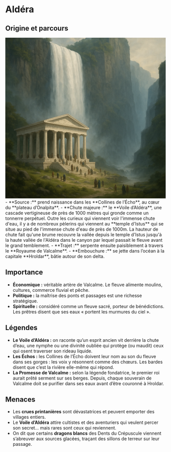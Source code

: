 # Aldéra

## Origine et parcours
<a href="../../images/temple-istus.png" class="glightbox right">
  <img src="../../images/temple-istus.png" alt="Temple d'Istus" />
</a>
- **Source :** prend naissance dans les **Collines de l’Écho**, au cœur du **plateau d’Onalpita**.  
- **Chute majeure :** le **Voile d’Aldéra**, une cascade vertigineuse de près de 1000 mètres qui gronde comme un tonnerre perpétuel. Outre les curieux qui viennent voir l'immense chute d'eau, il y a de nombreux pèlerins qui viennent au **temple d'Istus** qui se situe au pied de l'immense chute d'eau de près de 1000m. La hauteur de chute fait qu'une brume recouvre la vallée depuis le temple d'Istus jusqu'à la haute vallée de l'Aldéra dans le canyon par lequel passait le fleuve avant le grand temblement.
- **Trajet :** serpente ensuite paisiblement à travers le **Royaume de Valcalme**.  
- **Embouchure :** se jette dans l’océan à la capitale **Hroldar**, bâtie autour de son delta. 

<br style="clear: both">

## Importance
- **Économique :** véritable artère de Valcalme. Le fleuve alimente moulins, cultures, commerce fluvial et pêche.  
- **Politique :** la maîtrise des ponts et passages est une richesse stratégique.  
- **Spirituelle :** considéré comme un fleuve sacré, porteur de bénédictions. Les prêtres disent que ses eaux « portent les murmures du ciel ».  


## Légendes
- **Le Voile d’Aldéra :** on raconte qu’un esprit ancien vit derrière la chute d’eau, une nymphe ou une divinité oubliée qui protège (ou maudit) ceux qui osent traverser son rideau liquide.
- **Les Échos :** les Collines de l’Écho doivent leur nom au son du fleuve dans ses gorges : les voix y résonnent comme des chœurs. Les bardes disent que c’est la rivière elle-même qui répond.  
- **La Promesse de Valcalme :** selon la légende fondatrice, le premier roi aurait prêté serment sur ses berges. Depuis, chaque souverain de Valcalme doit se purifier dans ses eaux avant d’être couronné à Hroldar.  


## Menaces
- Les **crues printanières** sont dévastatrices et peuvent emporter des villages entiers.  
- Le **Voile d’Aldéra** attire cultistes et des aventuriers qui veulent percer son secret… mais rares sont ceux qui reviennent.  
- On dit que certains **dragons blancs** des Dents du Crépuscule viennent s’abreuver aux sources glacées, traçant des sillons de terreur sur leur passage.  
